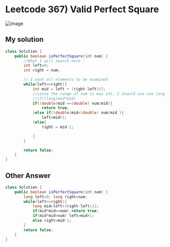 # Leetcode 367) Valid Perfect Square

![image](https://user-images.githubusercontent.com/37058233/133861694-62d3835c-6030-45b0-b8e1-4b9f52ff0a16.png)

## My solution

```java
class Solution {
    public boolean isPerfectSquare(int num) {
        //What I will search here : 
        int left=0;
        int right = num;

        // I want all elements to be examined
        while(left<=right){
            int mid = left + (right-left)/2;
            //since the range of num is max int, I should use use long for this multiply, or i can divde.
            //if((long)mid*mid)
            if((double)mid ==(double) num/mid){
                return true;
            }else if((double)mid<(double) num/mid ){
                left=mid+1;
            }else{
                right = mid-1;

            }
        }

        return false;
    }
}
```

## Other Answer

```java
class Solution {
    public boolean isPerfectSquare(int num) {
        long left=0; long right=num;
        while(left<=right){
            long mid=left+(right-left)/2;
            if(mid*mid==num) return true;
            if(mid*mid<num) left=mid+1;
            else right=mid-1;
        }
        return false;
    }
}
```

